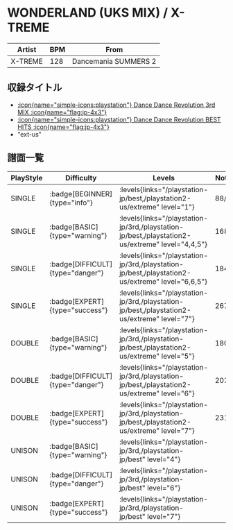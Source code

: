 # WONDERLAND (UKS MIX) / X-TREME

|Artist|BPM|From|
|------|---|----|
|X-TREME|128|Dancemania SUMMERS 2|

## 収録タイトル

- [:icon{name="simple-icons:playstation"} Dance Dance Revolution 3rd MIX :icon{name="flag:jp-4x3"}](/playstation-jp/3rd)
- [:icon{name="simple-icons:playstation"} Dance Dance Revolution BEST HITS :icon{name="flag:jp-4x3"}](/playstation-jp/best)
- "ext-us"

## 譜面一覧

|PlayStyle|Difficulty|Levels|Notes|Movie|
|---------|----------|------|-----|-----|
|SINGLE| :badge[BEGINNER]{type="info"}| :levels{links="/playstation-jp/best,/playstation2-us/extreme" level="1"}|88/0||
|SINGLE| :badge[BASIC]{type="warning"}| :levels{links="/playstation-jp/3rd,/playstation-jp/best,/playstation2-us/extreme" level="4,4,5"}|168/0||
|SINGLE| :badge[DIFFICULT]{type="danger"}| :levels{links="/playstation-jp/3rd,/playstation-jp/best,/playstation2-us/extreme" level="6,6,5"}|184/0||
|SINGLE| :badge[EXPERT]{type="success"}| :levels{links="/playstation-jp/3rd,/playstation-jp/best,/playstation2-us/extreme" level="7"}|267/0||
|DOUBLE| :badge[BASIC]{type="warning"}| :levels{links="/playstation-jp/3rd,/playstation-jp/best,/playstation2-us/extreme" level="5"}|180/0||
|DOUBLE| :badge[DIFFICULT]{type="danger"}| :levels{links="/playstation-jp/3rd,/playstation-jp/best,/playstation2-us/extreme" level="6"}|203/0||
|DOUBLE| :badge[EXPERT]{type="success"}| :levels{links="/playstation-jp/3rd,/playstation-jp/best,/playstation2-us/extreme" level="7"}|231/0||
|UNISON| :badge[BASIC]{type="warning"}| :levels{links="/playstation-jp/3rd,/playstation-jp/best" level="4"}|||
|UNISON| :badge[DIFFICULT]{type="danger"}| :levels{links="/playstation-jp/3rd,/playstation-jp/best" level="6"}|||
|UNISON| :badge[EXPERT]{type="success"}| :levels{links="/playstation-jp/3rd,/playstation-jp/best" level="7"}|||
